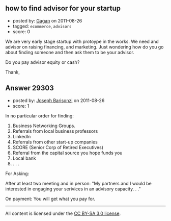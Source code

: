 ## how to find advisor for your startup

- posted by: [Gagan](https://stackexchange.com/users/-1/12841-gagan) on 2011-08-26
- tagged: `ecommerce`, `advisors`
- score: 0

We are very early stage startup with protoype in the works. We need and advisor on raising financing, and marketing. Just wondering how do you go about finding someone and then ask them to be your advisor. 

Do you pay advisor equity or cash?

Thank,


## Answer 29303

- posted by: [Joseph Barisonzi](https://stackexchange.com/users/-1/8791-joseph-barisonzi) on 2011-08-26
- score: 1

In no particular order for finding:

1. Business Networking Groups.
2. Referrals from local business professors
3. LinkedIn
4. Referrals from other start-up companies 
5. SCORE (Senior Corp of Retired Executives)
6. Referral from the capital source you hope funds you
7. Local bank
8. . . .

For Asking:

After at least two meeting and in person: "My partners and I would be interested in engaging your serivices in an advisory capacity. . ."


On payment: You will get what you pay for. 



---

All content is licensed under the [CC BY-SA 3.0 license](https://creativecommons.org/licenses/by-sa/3.0/).
